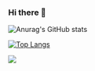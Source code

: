 ### Hi there 👋



![Anurag's GitHub stats](https://github-readme-stats.vercel.app/api?username=gagankj&show_icons=true&theme=transparent)

[![Top Langs](https://github-readme-stats.vercel.app/api/top-langs/?username=gagankj&layout=compact)](https://github.com/anuraghazra/github-readme-stats)

![](https://komarev.com/ghpvc/?username=gagankj)
